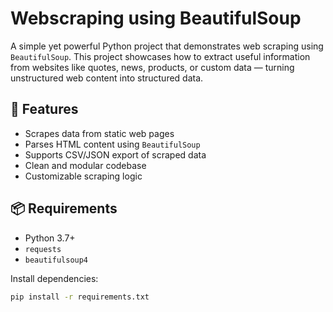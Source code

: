 #  Webscraping using BeautifulSoup

A simple yet powerful Python project that demonstrates web scraping using `BeautifulSoup`. This project showcases how to extract useful information from websites like quotes, news, products, or custom data — turning unstructured web content into structured data.

## 🚀 Features

- Scrapes data from static web pages
- Parses HTML content using `BeautifulSoup`
- Supports CSV/JSON export of scraped data
- Clean and modular codebase
- Customizable scraping logic

## 📦 Requirements

- Python 3.7+
- `requests`
- `beautifulsoup4`

Install dependencies:

```bash
pip install -r requirements.txt

